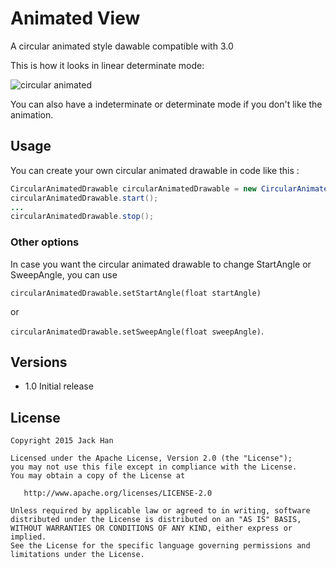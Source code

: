 # Animated View

A circular animated style dawable compatible with 3.0


This is how it looks in linear determinate mode:

![circular animated](animated-view-demo.gif)

You can also have a indeterminate or determinate mode if you don't like the animation.

## Usage

You can create your own circular animated drawable in code like this :

```Java
CircularAnimatedDrawable circularAnimatedDrawable = new CircularAnimatedDrawable(getResources().getColor(R.color.colorBar), 12f);
circularAnimatedDrawable.start();
...
circularAnimatedDrawable.stop();
```

### Other options

In case you want the circular animated drawable to change StartAngle or SweepAngle, you can use

```circularAnimatedDrawable.setStartAngle(float startAngle)```

or

```circularAnimatedDrawable.setSweepAngle(float sweepAngle)```.


## Versions

* 1.0 Initial release

License
-------

    Copyright 2015 Jack Han

    Licensed under the Apache License, Version 2.0 (the "License");
    you may not use this file except in compliance with the License.
    You may obtain a copy of the License at

       http://www.apache.org/licenses/LICENSE-2.0

    Unless required by applicable law or agreed to in writing, software
    distributed under the License is distributed on an "AS IS" BASIS,
    WITHOUT WARRANTIES OR CONDITIONS OF ANY KIND, either express or implied.
    See the License for the specific language governing permissions and
    limitations under the License.
